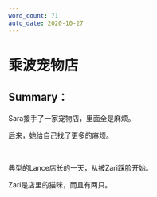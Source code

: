```yaml
---
word_count: 71
auto_date: 2020-10-27
---
```


# 乘波宠物店

## Summary：

Sara接手了一家宠物店，里面全是麻烦。

后来，她给自己找了更多的麻烦。

<br>

典型的Lance店长的一天，从被Zari踩脸开始。

Zari是店里的猫咪，而且有两只。
